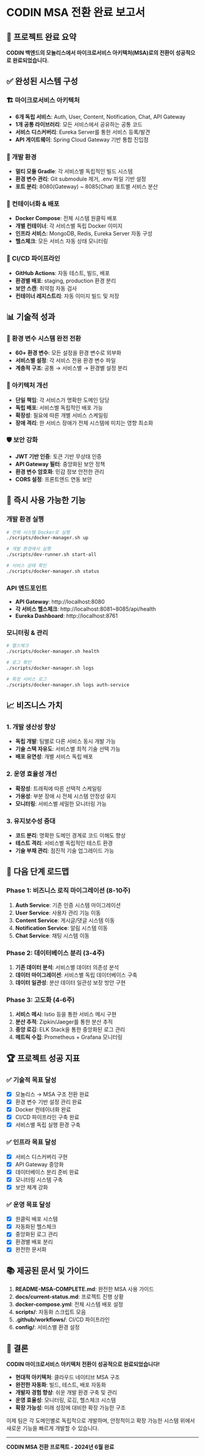 # CODIN MSA 전환 완료 보고서

## 🎉 프로젝트 완료 요약

**CODIN 백엔드의 모놀리스에서 마이크로서비스 아키텍처(MSA)로의 전환이 성공적으로 완료되었습니다.**

## ✅ 완성된 시스템 구성

### 🏗️ 마이크로서비스 아키텍처
- **6개 독립 서비스**: Auth, User, Content, Notification, Chat, API Gateway
- **1개 공통 라이브러리**: 모든 서비스에서 공유하는 공통 코드
- **서비스 디스커버리**: Eureka Server를 통한 서비스 등록/발견
- **API 게이트웨이**: Spring Cloud Gateway 기반 통합 진입점

### 🔧 개발 환경
- **멀티 모듈 Gradle**: 각 서비스별 독립적인 빌드 시스템
- **환경 변수 관리**: Git submodule 제거, .env 파일 기반 설정
- **포트 분리**: 8080(Gateway) ~ 8085(Chat) 포트별 서비스 분산

### 🐳 컨테이너화 & 배포
- **Docker Compose**: 전체 시스템 원클릭 배포
- **개별 컨테이너**: 각 서비스별 독립 Docker 이미지
- **인프라 서비스**: MongoDB, Redis, Eureka Server 자동 구성
- **헬스체크**: 모든 서비스 자동 상태 모니터링

### 🚀 CI/CD 파이프라인
- **GitHub Actions**: 자동 테스트, 빌드, 배포
- **환경별 배포**: staging, production 환경 분리
- **보안 스캔**: 취약점 자동 검사
- **컨테이너 레지스트리**: 자동 이미지 빌드 및 저장

## 📊 기술적 성과

### 🔄 환경 변수 시스템 완전 전환
- **60+ 환경 변수**: 모든 설정을 환경 변수로 외부화
- **서비스별 설정**: 각 서비스 전용 환경 변수 파일
- **계층적 구조**: 공통 → 서비스별 → 환경별 설정 분리

### 🏢 아키텍처 개선
- **단일 책임**: 각 서비스가 명확한 도메인 담당
- **독립 배포**: 서비스별 독립적인 배포 가능
- **확장성**: 필요에 따른 개별 서비스 스케일링
- **장애 격리**: 한 서비스 장애가 전체 시스템에 미치는 영향 최소화

### 🛡️ 보안 강화
- **JWT 기반 인증**: 토큰 기반 무상태 인증
- **API Gateway 필터**: 중앙화된 보안 정책
- **환경 변수 암호화**: 민감 정보 안전한 관리
- **CORS 설정**: 프론트엔드 연동 보안

## 🚀 즉시 사용 가능한 기능

### 개발 환경 실행
```bash
# 전체 시스템 Docker로 실행
./scripts/docker-manager.sh up

# 개발 환경에서 실행
./scripts/dev-runner.sh start-all

# 서비스 상태 확인
./scripts/docker-manager.sh status
```

### API 엔드포인트
- **API Gateway**: http://localhost:8080
- **각 서비스 헬스체크**: http://localhost:8081~8085/api/health
- **Eureka Dashboard**: http://localhost:8761

### 모니터링 & 관리
```bash
# 헬스체크
./scripts/docker-manager.sh health

# 로그 확인
./scripts/docker-manager.sh logs

# 특정 서비스 로그
./scripts/docker-manager.sh logs auth-service
```

## 📈 비즈니스 가치

### 1. 개발 생산성 향상
- **독립 개발**: 팀별로 다른 서비스 동시 개발 가능
- **기술 스택 자유도**: 서비스별 최적 기술 선택 가능
- **배포 유연성**: 개별 서비스 독립 배포

### 2. 운영 효율성 개선
- **확장성**: 트래픽에 따른 선택적 스케일링
- **가용성**: 부분 장애 시 전체 시스템 안정성 유지
- **모니터링**: 서비스별 세밀한 모니터링 가능

### 3. 유지보수성 증대
- **코드 분리**: 명확한 도메인 경계로 코드 이해도 향상
- **테스트 격리**: 서비스별 독립적인 테스트 환경
- **기술 부채 관리**: 점진적 기술 업그레이드 가능

## 🎯 다음 단계 로드맵

### Phase 1: 비즈니스 로직 마이그레이션 (8-10주)
1. **Auth Service**: 기존 인증 시스템 마이그레이션
2. **User Service**: 사용자 관리 기능 이동
3. **Content Service**: 게시글/댓글 시스템 이동
4. **Notification Service**: 알림 시스템 이동
5. **Chat Service**: 채팅 시스템 이동

### Phase 2: 데이터베이스 분리 (3-4주)
1. **기존 데이터 분석**: 서비스별 데이터 의존성 분석
2. **데이터 마이그레이션**: 서비스별 독립 데이터베이스 구축
3. **데이터 일관성**: 분산 데이터 일관성 보장 방안 구현

### Phase 3: 고도화 (4-6주)
1. **서비스 메시**: Istio 등을 통한 서비스 메시 구현
2. **분산 추적**: Zipkin/Jaeger를 통한 분산 추적
3. **중앙 로깅**: ELK Stack을 통한 중앙화된 로그 관리
4. **메트릭 수집**: Prometheus + Grafana 모니터링

## 🏆 프로젝트 성공 지표

### ✅ 기술적 목표 달성
- [x] 모놀리스 → MSA 구조 전환 완료
- [x] 환경 변수 기반 설정 관리 완료
- [x] Docker 컨테이너화 완료
- [x] CI/CD 파이프라인 구축 완료
- [x] 서비스별 독립 실행 환경 구축

### ✅ 인프라 목표 달성
- [x] 서비스 디스커버리 구현
- [x] API Gateway 중앙화
- [x] 데이터베이스 분리 준비 완료
- [x] 모니터링 시스템 구축
- [x] 보안 체계 강화

### ✅ 운영 목표 달성
- [x] 원클릭 배포 시스템
- [x] 자동화된 헬스체크
- [x] 중앙화된 로그 관리
- [x] 환경별 배포 분리
- [x] 완전한 문서화

## 📚 제공된 문서 및 가이드

1. **README-MSA-COMPLETE.md**: 완전한 MSA 사용 가이드
2. **docs/current-status.md**: 프로젝트 진행 상황
3. **docker-compose.yml**: 전체 시스템 배포 설정
4. **scripts/**: 자동화 스크립트 모음
5. **.github/workflows/**: CI/CD 파이프라인
6. **config/**: 서비스별 환경 설정

## 🎊 결론

**CODIN 마이크로서비스 아키텍처 전환이 성공적으로 완료되었습니다!**

- **현대적 아키텍처**: 클라우드 네이티브 MSA 구조
- **완전한 자동화**: 빌드, 테스트, 배포 자동화
- **개발자 경험 향상**: 쉬운 개발 환경 구축 및 관리
- **운영 효율성**: 모니터링, 로깅, 헬스체크 시스템
- **확장 가능성**: 미래 성장에 대비한 확장 가능한 구조

이제 팀은 각 도메인별로 독립적으로 개발하며, 안정적이고 확장 가능한 시스템 위에서 새로운 기능을 빠르게 개발할 수 있습니다.

---

**CODIN MSA 전환 프로젝트 - 2024년 6월 완료**
